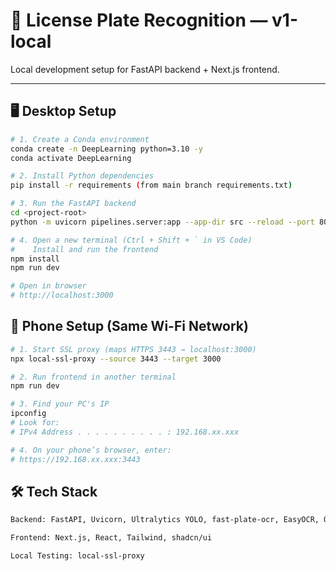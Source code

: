 # 🚗 License Plate Recognition — v1-local

Local development setup for FastAPI backend + Next.js frontend.

---

## 🖥️ Desktop Setup

```bash
# 1. Create a Conda environment
conda create -n DeepLearning python=3.10 -y
conda activate DeepLearning

# 2. Install Python dependencies
pip install -r requirements (from main branch requirements.txt)

# 3. Run the FastAPI backend
cd <project-root>
python -m uvicorn pipelines.server:app --app-dir src --reload --port 8000

# 4. Open a new terminal (Ctrl + Shift + ` in VS Code)
#    Install and run the frontend
npm install
npm run dev

# Open in browser
# http://localhost:3000

```

## 📱 Phone Setup (Same Wi-Fi Network)

```bash
# 1. Start SSL proxy (maps HTTPS 3443 → localhost:3000)
npx local-ssl-proxy --source 3443 --target 3000

# 2. Run frontend in another terminal
npm run dev

# 3. Find your PC's IP
ipconfig
# Look for:
# IPv4 Address . . . . . . . . . . : 192.168.xx.xxx

# 4. On your phone’s browser, enter:
# https://192.168.xx.xxx:3443

```

## 🛠️ Tech Stack

```bash
Backend: FastAPI, Uvicorn, Ultralytics YOLO, fast-plate-ocr, EasyOCR, OpenCV

Frontend: Next.js, React, Tailwind, shadcn/ui

Local Testing: local-ssl-proxy
```
